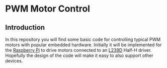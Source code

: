 # PWM Motor Control

## Introduction

In this repository you will find some basic code for controlling typical PWM
motors with popular embedded hardware.  Initially it will be implemented
for the [Raspberry Pi](https://www.raspberrypi.org/) to drive motors connected to
an [L239D](http://www.ti.com/lit/ds/symlink/l293.pdf) Half-H driver.  Hopefully the
design of the code will make it easy to also support other devices.
